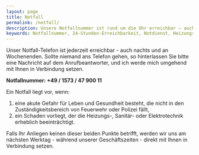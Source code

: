 ```yaml
---
layout: page
title: Notfall
permalink: /notfall/
description: Unsere Notfallnummer ist rund um die Uhr erreichbar – auch nachts sowie an Wochenenden und Feiertagen. In dringenden Fällen, bei akuten Gefahren für Leben und Gesundheit (außerhalb des Zuständigkeitsbereichs von Feuerwehr oder Polizei) oder bei schwerwiegenden Störungen der Heizungs-, Sanitär- oder Elektrotechnik, können Sie uns direkt kontaktieren. Sollte der Anruf nicht entgegengenommen werden, hinterlassen Sie bitte eine Nachricht – wir melden uns schnellstmöglich zurück. Für nicht dringende Anliegen erfolgt die Rückmeldung am nächsten Werktag zu unseren regulären Geschäftszeiten.
keywords: Notfallnummer, 24-Stunden-Erreichbarkeit, Notdienst, Heizungsnotfall, Sanitärnotfall, Elektrotechnik Störung, Wochenenddienst, Bereitschaftsdienst, technische Notfälle, Rückrufservice, schnelle Hilfe, dringende Reparaturen, Notfallkontakt, Anrufbeantworter, außerhalb der Geschäftszeiten, Notfallhilfe
---
```


Unser Notfall-Telefon ist jederzeit erreichbar - auch nachts und an Wochenenden. Sollte niemand ans Telefon gehen, so hinterlassen Sie bitte eine Nachricht auf dem Anrufbeantworter, und ich werde mich umgehend mit Ihnen in Verbindung setzen.

**Notfallnummer: +49 / 1573 / 47 900 11**

Ein Notfall liegt vor, wenn:

1. eine akute Gefahr für Leben und Gesundheit besteht, die nicht in den Zuständigkeitsbereich von Feuerwehr oder Polizei fällt,
2. ein Schaden vorliegt, der die Heizungs-, Sanitär- oder Elektrotechnik erheblich beeinträchtigt.

Falls Ihr Anliegen keinen dieser beiden Punkte betrifft, werden wir uns am nächsten Werktag - während unserer Geschäftszeiten - direkt mit Ihnen in Verbindung setzen.
